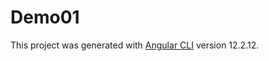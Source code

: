 # Demo01

This project was generated with [Angular CLI](https://github.com/angular/angular-cli) version 12.2.12.






